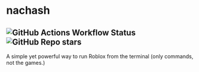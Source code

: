 # nachash
![GitHub Actions Workflow Status](https://img.shields.io/github/actions/workflow/status/nvttles/nachash/ci.yml?style=flat)
![GitHub Repo stars](https://img.shields.io/github/stars/nvttles/nachash?style=flat)
---
A simple yet powerful way to run Roblox from the terminal (only commands, not the games.)